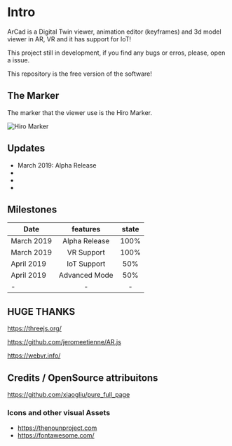 # Intro
ArCad is a Digital Twin viewer, animation editor (keyframes) and 3d model viewer in AR, VR and it has support for IoT!

This project still in development, if you find any bugs or erros, please, open a issue.

This repository is the free version of the software!

## The Marker

The marker that the viewer use is the Hiro Marker.

![Hiro Marker](https://jeromeetienne.github.io/AR.js/data/images/HIRO.jpg "Hiro Marker")

## Updates
- March 2019: Alpha Release
-  
-
-

## Milestones
| Date       |      features                |  state |
|------------|:----------------------------:|:-----:|
| March 2019 | Alpha Release                |  100% |
| March 2019 | VR Support               |  100% |
| April 2019 | IoT Support               |  50% |
| April 2019 | Advanced Mode              |  50% |
| -          | -                |  -    |


## HUGE THANKS

https://threejs.org/

https://github.com/jeromeetienne/AR.js

https://webvr.info/

## Credits / OpenSource attribuitons

https://github.com/xiaogliu/pure_full_page

### Icons and other visual Assets
- https://thenounproject.com
- https://fontawesome.com/
